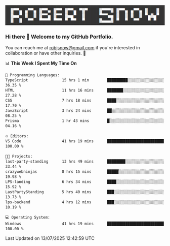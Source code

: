 <img alt="myname" src="assets/name.png" />

### Hi there 👋 Welcome to my GitHub Portfolio.
You can reach me at robjsnow@gmail.com if you're interested in collaboration or have other inquiries.  :briefcase:



<!--START_SECTION:waka-->
📊 **This Week I Spent My Time On** 

```text
💬 Programming Languages: 
TypeScript               15 hrs 1 min        █████████░░░░░░░░░░░░░░░░   36.35 % 
HTML                     11 hrs 16 mins      ███████░░░░░░░░░░░░░░░░░░   27.28 % 
CSS                      7 hrs 18 mins       ████░░░░░░░░░░░░░░░░░░░░░   17.70 % 
JavaScript               3 hrs 24 mins       ██░░░░░░░░░░░░░░░░░░░░░░░   08.25 % 
Prisma                   1 hr 43 mins        █░░░░░░░░░░░░░░░░░░░░░░░░   04.16 % 

🔥 Editors: 
VS Code                  41 hrs 19 mins      █████████████████████████   100.00 % 

🐱‍💻 Projects: 
last-party-standing      13 hrs 49 mins      ████████░░░░░░░░░░░░░░░░░   33.44 % 
crazywebninjas           8 hrs 15 mins       █████░░░░░░░░░░░░░░░░░░░░   19.98 % 
LPS-landing              6 hrs 34 mins       ████░░░░░░░░░░░░░░░░░░░░░   15.92 % 
LastPartyStanding        5 hrs 40 mins       ███░░░░░░░░░░░░░░░░░░░░░░   13.73 % 
lps-backend              4 hrs 12 mins       ███░░░░░░░░░░░░░░░░░░░░░░   10.19 % 

💻 Operating System: 
Windows                  41 hrs 19 mins      █████████████████████████   100.00 % 
```


 Last Updated on 13/07/2025 12:42:59 UTC
<!--END_SECTION:waka-->

<!--
**robjsnow/robjsnow** is a ✨ _special_ ✨ repository because its `README.md` (this file) appears on your GitHub profile.

Here are some ideas to get you started:

- 🔭 I’m currently working on ...
- 🌱 I’m currently learning ...
- 👯 I’m looking to collaborate on ...
- 🤔 I’m looking for help with ...
- 💬 Ask me about ...
- 📫 How to reach me: ...
- 😄 Pronouns: ...
- ⚡ Fun fact: ...
-->

